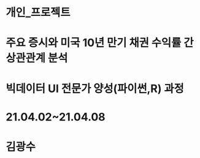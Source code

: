 # 개인_프로젝트
# 주요 증시와 미국 10년 만기 채권 수익률 간 상관관계 분석
# 빅데이터 UI 전문가 양성(파이썬,R) 과정
# 21.04.02~21.04.08 
# 김광수
